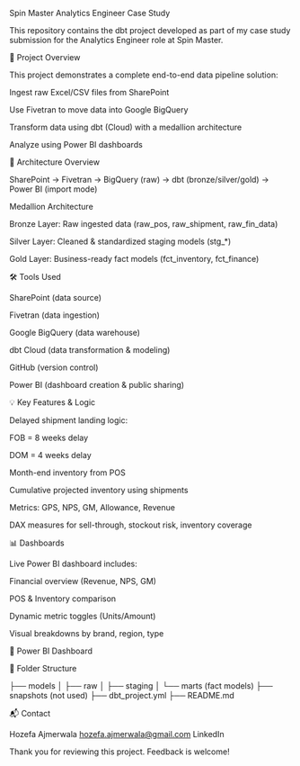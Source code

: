 Spin Master Analytics Engineer Case Study

This repository contains the dbt project developed as part of my case study submission for the Analytics Engineer role at Spin Master.

📁 Project Overview

This project demonstrates a complete end-to-end data pipeline solution:

Ingest raw Excel/CSV files from SharePoint

Use Fivetran to move data into Google BigQuery

Transform data using dbt (Cloud) with a medallion architecture

Analyze using Power BI dashboards

🔄 Architecture Overview

SharePoint → Fivetran → BigQuery (raw) → dbt (bronze/silver/gold) → Power BI (import mode)

Medallion Architecture

Bronze Layer: Raw ingested data (raw_pos, raw_shipment, raw_fin_data)

Silver Layer: Cleaned & standardized staging models (stg_*)

Gold Layer: Business-ready fact models (fct_inventory, fct_finance)

🛠 Tools Used

SharePoint (data source)

Fivetran (data ingestion)

Google BigQuery (data warehouse)

dbt Cloud (data transformation & modeling)

GitHub (version control)

Power BI (dashboard creation & public sharing)

💡 Key Features & Logic

Delayed shipment landing logic:

FOB = 8 weeks delay

DOM = 4 weeks delay

Month-end inventory from POS

Cumulative projected inventory using shipments

Metrics: GPS, NPS, GM, Allowance, Revenue

DAX measures for sell-through, stockout risk, inventory coverage

📊 Dashboards

Live Power BI dashboard includes:

Financial overview (Revenue, NPS, GM)

POS & Inventory comparison

Dynamic metric toggles (Units/Amount)

Visual breakdowns by brand, region, type

🔗 Power BI Dashboard

📁 Folder Structure

├── models
│   ├── raw
│   ├── staging
│   └── marts (fact models)
├── snapshots (not used)
├── dbt_project.yml
├── README.md

📬 Contact

Hozefa Ajmerwala
hozefa.ajmerwala@gmail.com
LinkedIn

Thank you for reviewing this project. Feedback is welcome!